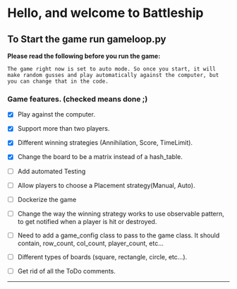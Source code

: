 # Hello, and welcome to Battleship

## To Start the game run gameloop.py
**Please read the following before you run the game:**

    The game right now is set to auto mode. So once you start, it will make random gusses and play automatically against the computer, but you can change that in the code.


### Game features. (checked means done ;) 
- [x] Play against the computer.
- [x] Support more than two players.
- [x] Different winning strategies (Annihilation, Score, TimeLimit).
- [X] Change the board to be a matrix instead of a hash_table.
- [ ] Add automated Testing
- [ ] Allow players to choose a Placement strategy(Manual, Auto).
- [ ] Dockerize the game
- [ ] Change the way the winning strategy works to use observable pattern, to get notified when a player is hit or destroyed.
- [ ] Need to add a game_config class to pass to the game class. It should contain, row_count, col_count, player_count, etc...
- [ ] Different types of boards (square, rectangle, circle, etc...).
- [ ] Get rid of all the ToDo comments.


--------------------